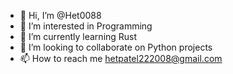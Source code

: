 - 👋 Hi, I’m @Het0088
- 👀 I’m interested in Programming
- 🌱 I’m currently learning Rust
- 💞️ I’m looking to collaborate on Python projects
- 📫 How to reach me hetpatel222008@gmail.com

<!---
Het0088/Het0088 is a ✨ special ✨ repository because its `README.md` (this file) appears on your GitHub profile.
You can click the Preview link to take a look at your changes.
--->
